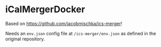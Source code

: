 # iCalMergerDocker

Based on https://github.com/jacobmischka/ics-merger!

Needs an `env.json` config file at `/ics-merger/env.json` as defined in the original repository.